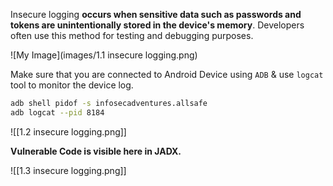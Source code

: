 
Insecure logging **occurs when sensitive data such as passwords and tokens are unintentionally stored in the device's memory**. Developers often use this method for testing and debugging purposes.


![My Image](images/1.1 insecure logging.png)


Make sure that you are connected to Android Device using `ADB` & use `logcat` tool to monitor the device log.

```sh
adb shell pidof -s infosecadventures.allsafe
adb logcat --pid 8184
```


![[1.2 insecure logging.png]]

**Vulnerable Code is visible here in JADX.**

![[1.3 insecure logging.png]]









